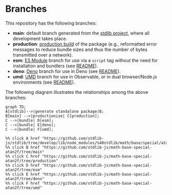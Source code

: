 <!--

@license Apache-2.0

Copyright (c) 2022 The Stdlib Authors.

Licensed under the Apache License, Version 2.0 (the "License");
you may not use this file except in compliance with the License.
You may obtain a copy of the License at

    http://www.apache.org/licenses/LICENSE-2.0

Unless required by applicable law or agreed to in writing, software
distributed under the License is distributed on an "AS IS" BASIS,
WITHOUT WARRANTIES OR CONDITIONS OF ANY KIND, either express or implied.
See the License for the specific language governing permissions and
limitations under the License.

-->

# Branches

This repository has the following branches:

-   **main**: default branch generated from the [stdlib project][stdlib-url], where all development takes place.
-   **production**: [production build][production-url] of the package (e.g., reformatted error messages to reduce bundle sizes and thus the number of bytes transmitted over a network).
-   **esm**: [ES Module][esm-url] branch for use via a `script` tag without the need for installation and bundlers (see [README][esm-readme]).
-   **deno**: [Deno][deno-url] branch for use in Deno (see [README][deno-readme]).
-   **umd**: [UMD][umd-url] branch for use in Observable, or in dual browser/Node.js environments (see [README][umd-readme]).

The following diagram illustrates the relationships among the above branches:

```mermaid
graph TD;
A[stdlib]-->|generate standalone package|B;
B[main] -->|productionize| C[production];
C -->|bundle| D[esm];
C -->|bundle| E[deno];
C -->|bundle| F[umd];

%% click A href "https://github.com/stdlib-js/stdlib/tree/develop/lib/node_modules/%40stdlib/math/base/special/atan2f"
%% click B href "https://github.com/stdlib-js/math-base-special-atan2f/tree/main"
%% click C href "https://github.com/stdlib-js/math-base-special-atan2f/tree/production"
%% click D href "https://github.com/stdlib-js/math-base-special-atan2f/tree/esm"
%% click E href "https://github.com/stdlib-js/math-base-special-atan2f/tree/deno"
%% click F href "https://github.com/stdlib-js/math-base-special-atan2f/tree/umd"
```

[stdlib-url]: https://github.com/stdlib-js/stdlib/tree/develop/lib/node_modules/%40stdlib/math/base/special/atan2f
[production-url]: https://github.com/stdlib-js/math-base-special-atan2f/tree/production
[deno-url]: https://github.com/stdlib-js/math-base-special-atan2f/tree/deno
[deno-readme]: https://github.com/stdlib-js/math-base-special-atan2f/blob/deno/README.md
[umd-url]: https://github.com/stdlib-js/math-base-special-atan2f/tree/umd
[umd-readme]: https://github.com/stdlib-js/math-base-special-atan2f/blob/umd/README.md
[esm-url]: https://github.com/stdlib-js/math-base-special-atan2f/tree/esm
[esm-readme]: https://github.com/stdlib-js/math-base-special-atan2f/blob/esm/README.md